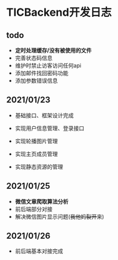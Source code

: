 # TICBackend开发日志

## todo

* **定时处理缓存/没有被使用的文件**
* 完善状态码信息
* 维护时禁止访客访问任何api
* 添加邮件找回密码功能
* 添加参数错误信息

## 2021/01/23

*  基础接口、框架设计完成
* 实现用户信息管理、登录接口

* 实现轮播图片管理
* 实现主页成员管理
* 实现静态资源的管理

## 2021/01/25

* **微信文章爬取算法分析**
* 前后端部分对接
* 解决微信图片显示问题(<del>我他妈裂开来</del>)

## 2021/01/26

* 前后端基本对接完成